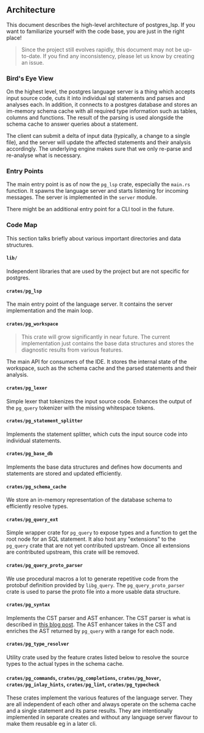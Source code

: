 ## Architecture

This document describes the high-level architecture of postgres_lsp. If you want to familiarize yourself with the code base, you are just in the right place!

> Since the project still evolves rapidly, this document may not be up-to-date. If you find any inconsistency, please let us know by creating an issue.

### Bird's Eye View

On the highest level, the postgres language server is a thing which accepts input source code, cuts it into individual sql statements and parses and analyses each. In addition, it connects to a postgres database and stores an im-memory schema cache with all required type information such as tables, columns and functions. The result of the parsing is used alongside the schema cache to answer queries about a statement.

The client can submit a delta of input data (typically, a change to a single file), and the server will update the affected statements and their analysis accordingly. The underlying engine makes sure that we only re-parse and re-analyse what is necessary.

### Entry Points

The main entry point is as of now the `pg_lsp` crate, especially the `main.rs` function. It spawns the language server and starts listening for incoming messages. The server is implemented in the `server` module.

There might be an additional entry point for a CLI tool in the future.

### Code Map

This section talks briefly about various important directories and data structures.

#### `lib/`

Independent libraries that are used by the project but are not specific for postgres.

#### `crates/pg_lsp`

The main entry point of the language server. It contains the server implementation and the main loop.

#### `crates/pg_workspace`

> This crate will grow significantly in near future. The current implementation just contains the base data structures and stores the diagnostic results from various features.

The main API for consumers of the IDE. It stores the internal state of the workspace, such as the schema cache and the parsed statements and their analysis.

#### `crates/pg_lexer`

Simple lexer that tokenizes the input source code. Enhances the output of the `pg_query` tokenizer with the missing whitespace tokens.

#### `crates/pg_statement_splitter`

Implements the statement splitter, which cuts the input source code into individual statements.

#### `crates/pg_base_db`

Implements the base data structures and defines how documents and statements are stored and updated efficiently.

#### `crates/pg_schema_cache`

We store an in-memory representation of the database schema to efficiently resolve types.

#### `crates/pg_query_ext`

Simple wrapper crate for `pg_query` to expose types and a function to get the root node for an SQL statement. It also host any "extensions" to the `pg_query` crate that are not yet contributed upstream. Once all extensions are contributed upstream, this crate will be removed.

#### `crates/pg_query_proto_parser`

We use procedural macros a lot to generate repetitive code from the protobuf definition provided by `libg_query`. The `pg_query_proto_parser` crate is used to parse the proto file into a more usable data structure.

#### `crates/pg_syntax`

Implements the CST parser and AST enhancer. The CST parser is what is described in [this blog post](https://supabase.com/blog/postgres-language-server-implementing-parser). The AST enhancer takes in the CST and enriches the AST returned by `pg_query` with a range for each node.

#### `crates/pg_type_resolver`

Utility crate used by the feature crates listed below to resolve the source types to the actual types in the schema cache.

#### `crates/pg_commands`, `crates/pg_completions`, `crates/pg_hover`, `crates/pg_inlay_hints`, `crates/pg_lint`, `crates/pg_typecheck`

These crates implement the various features of the language server. They are all independent of each other and always operate on the schema cache and a single statement and its parse results. They are intentionally implemented in separate creates and without any language server flavour to make them reusable eg in a later cli.
